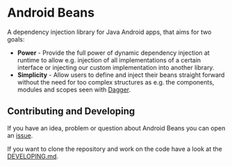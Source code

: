 # Android Beans

A dependency injection library for Java Android apps, that aims for two goals:
- **Power** - Provide the full power of dynamic dependency injection at runtime to allow e.g. injection of all implementations of a certain interface or injecting our custom implementation into another library.
- **Simplicity** - Allow users to define and inject their beans straight forward without the need for too complex structures as e.g. the components, modules and scopes seen with [Dagger](https://google.github.io/dagger/).

## Contributing and Developing 

If you have an idea, problem or question about Android Beans you can open an [issue](https://github.com/christopherfrieler/android-beans/issues).

If you want to clone the repository and work on the code have a look at the [DEVELOPING.md](DEVELOPING.md).
